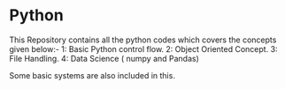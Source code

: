 # Python
This Repository contains all the python codes which covers the concepts given below:-
1: Basic Python control flow.
2: Object Oriented Concept.
3: File Handling.
4: Data Science ( numpy and Pandas)

Some basic systems are also included in this.
